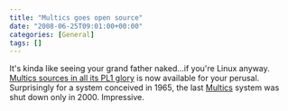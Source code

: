 ```yaml
---
title: "Multics goes open source"
date: "2008-06-25T09:01:00+00:00"
categories: [General]
tags: []
---
```


It's kinda like seeing your grand father naked...if you're Linux anyway. <a href="http://web.mit.edu/multics-history/">Multics sources in all its PL1 glory</a> is now available for your perusal. Surprisingly for a system conceived in 1965, the last <a href="http://en.wikipedia.org/wiki/Multics">Multics</a> system was shut down only in 2000. Impressive.
